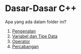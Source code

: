# Dasar-Dasar C++

Apa yang ada dalam folder ini?
1. [Pengenalan](1_introduction/)
2. [Variabel dan Tipe Data](2_variable_datatype/)
3. [Operator](3_operator/)
4. [Percabangan](4_conditional/)